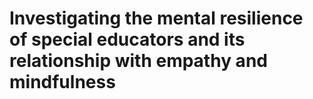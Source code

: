 # Investigating the mental resilience of special educators and its relationship with empathy and mindfulness
